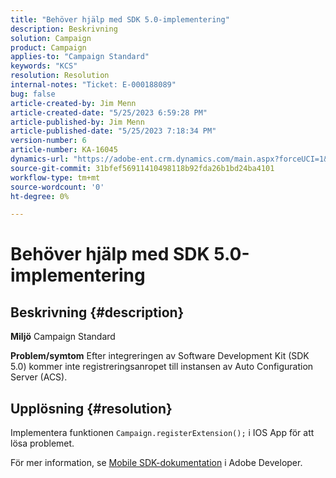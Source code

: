 ```yaml
---
title: "Behöver hjälp med SDK 5.0-implementering"
description: Beskrivning
solution: Campaign
product: Campaign
applies-to: "Campaign Standard"
keywords: "KCS"
resolution: Resolution
internal-notes: "Ticket: E-000188089"
bug: false
article-created-by: Jim Menn
article-created-date: "5/25/2023 6:59:28 PM"
article-published-by: Jim Menn
article-published-date: "5/25/2023 7:18:34 PM"
version-number: 6
article-number: KA-16045
dynamics-url: "https://adobe-ent.crm.dynamics.com/main.aspx?forceUCI=1&pagetype=entityrecord&etn=knowledgearticle&id=edce1943-2efb-ed11-8849-6045bd006295"
source-git-commit: 31bfef56911410498118b92fda26b1bd24ba4101
workflow-type: tm+mt
source-wordcount: '0'
ht-degree: 0%

---
```


# Behöver hjälp med SDK 5.0-implementering

## Beskrivning {#description}

<b>Miljö</b>
Campaign Standard


<b>Problem/symtom</b>
Efter integreringen av Software Development Kit (SDK 5.0) kommer inte registreringsanropet till instansen av Auto Configuration Server (ACS).


## Upplösning {#resolution}


Implementera funktionen `Campaign.registerExtension();` i IOS App för att lösa problemet.

För mer information, se [Mobile SDK-dokumentation](https://developer.adobe.com/client-sdks/documentation/) i Adobe Developer.
